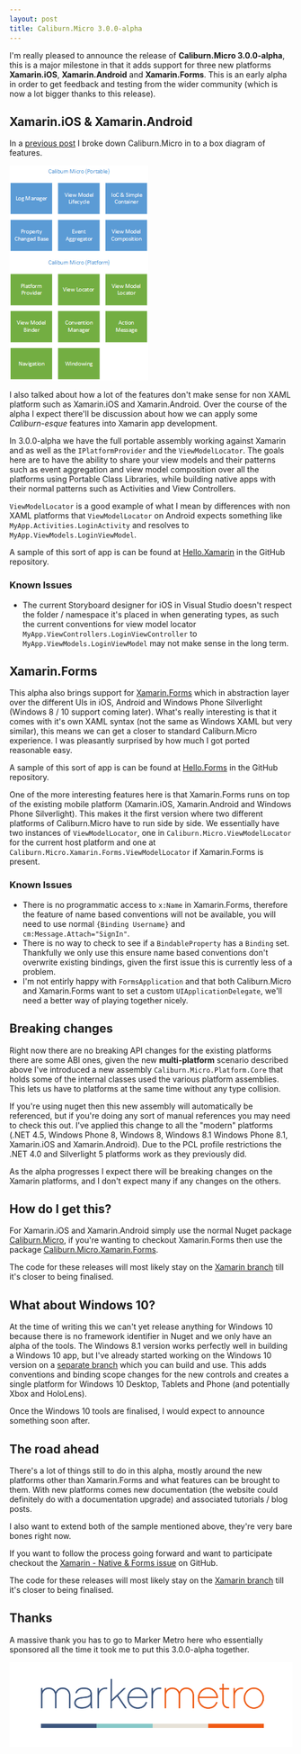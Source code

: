 ```yaml
---
layout: post
title: Caliburn.Micro 3.0.0-alpha
---
```


I'm really pleased to announce the release of **Caliburn.Micro 3.0.0-alpha**, this is a major milestone in that it adds support for three new platforms **Xamarin.iOS**, **Xamarin.Android** and **Xamarin.Forms**. This is an early alpha in order to get feedback and testing from the wider community (which is now a lot bigger thanks to this release).

## Xamarin.iOS & Xamarin.Android

In a [previous post][previous] I broke down Caliburn.Micro in to a box diagram of features.

![Caliburn.Micro Overview](/public/images/posts/overview.png)

I also talked about how a lot of the features don't make sense for non XAML platform such as Xamarin.iOS and Xamarin.Android. Over the course of the alpha I expect there'll be discussion about how we can apply some *Caliburn-esque* features into Xamarin app development. 

In 3.0.0-alpha we have the full portable assembly working against Xamarin and as well as the `IPlatformProvider` and the `ViewModelLocator`. The goals here are to have the ability to share your view models and their patterns such as event aggregation and view model composition over all the platforms using Portable Class Libraries, while building native apps with their normal patterns such as Activities and View Controllers.

`ViewModelLocator` is a good example of what I mean by differences with non XAML platforms that `ViewModelLocator` on Android expects something like `MyApp.Activities.LoginActivity` and resolves to `MyApp.ViewModels.LoginViewModel`.

A sample of this sort of app is can be found at [Hello.Xamarin][hello.xamarin] in the GitHub repository.

### Known Issues

- The current Storyboard designer for iOS in Visual Studio doesn't respect the folder / namespace it's placed in when generating types, as such the current conventions for view model locator `MyApp.ViewControllers.LoginViewController` to `MyApp.ViewModels.LoginViewModel` may not make sense in the long term.

## Xamarin.Forms

This alpha also brings support for [Xamarin.Forms](http://xamarin.com/forms) which in abstraction layer over the different UIs in iOS, Android and Windows Phone Silverlight (Windows 8 / 10 support coming later). What's really interesting is that it comes with it's own XAML syntax (not the same as Windows XAML but very similar), this means we can get a closer to standard Caliburn.Micro experience. I was pleasantly surprised by how much I got ported reasonable easy.

A sample of this sort of app is can be found at [Hello.Forms][hello.forms] in the GitHub repository.

One of the more interesting features here is that Xamarin.Forms runs on top of the existing mobile platform (Xamarin.iOS, Xamarin.Android and Windows Phone Silverlight). This makes it the first version where two different platforms of Caliburn.Micro have to run side by side. We essentially have two instances of `ViewModelLocator`, one in `Caliburn.Micro.ViewModelLocator` for the current host platform and one at `Caliburn.Micro.Xamarin.Forms.ViewModelLocator` if Xamarin.Forms is present.

### Known Issues

- There is no programmatic access to `x:Name` in Xamarin.Forms, therefore the feature of name based conventions will not be available, you will need to use normal `{Binding Username}` and `cm:Message.Attach="SignIn"`.
- There is no way to check to see if a `BindableProperty` has a `Binding` set. Thankfully we only use this ensure name based conventions don't overwrite existing bindings, given the first issue this is currently less of a problem.
- I'm not entirly happy with `FormsApplication` and that both Caliburn.Micro and Xamarin.Forms want to set a custom `UIApplicationDelegate`, we'll need a better way of playing together nicely.

## Breaking changes

Right now there are no breaking API changes for the existing platforms there are some ABI ones, given the new **multi-platform** scenario described above I've introduced a new assembly `Caliburn.Micro.Platform.Core` that holds some of the internal classes used the various platform assemblies. This lets us have to platforms at the same time without any type collision. 

If you're using nuget then this new assembly will automatically be referenced, but if you're doing any sort of manual references you may need to check this out. I've applied this change to all the "modern" platforms (.NET 4.5, Windows Phone 8, Windows 8, Windows 8.1 Windows Phone 8.1, Xamarin.iOS and Xamarin.Android). Due to the PCL profile restrictions the .NET 4.0 and Silverlight 5 platforms work as they previously did.

As the alpha progresses I expect there will be breaking changes on the Xamarin platforms, and I don't expect many if any changes on the others.

## How do I get this?

For Xamarin.iOS and Xamarin.Android simply use the normal Nuget package [Caliburn.Micro](https://www.nuget.org/packages/Caliburn.Micro/), if you're wanting to checkout Xamarin.Forms then use the package [Caliburn.Micro.Xamarin.Forms](https://www.nuget.org/packages/Caliburn.Micro.Xamarin.Forms/).

The code for these releases will most likely stay on the [Xamarin branch][xbranch] till it's closer to being finalised.

## What about Windows 10?

At the time of writing this we can't yet release anything for Windows 10 because there is no framework identifier in Nuget and we only have an alpha of the tools. The Windows 8.1 version works perfectly well in building a Windows 10 app, but I've already started working on the Windows 10 version on a [separate branch][w10branch] which you can build and use. This adds conventions and binding scope changes for the new controls and creates a single platform for Windows 10 Desktop, Tablets and Phone (and potentially Xbox and HoloLens).

Once the Windows 10 tools are finalised, I would expect to announce something soon after.

## The road ahead

There's a lot of things still to do in this alpha, mostly around the new platforms other than Xamarin.Forms and what features can be brought to them. With new platforms comes new documentation (the website could definitely do with a documentation upgrade) and associated tutorials / blog posts.

I also want to extend both of the sample mentioned above, they're very bare bones right now.

If you want to follow the process going forward and want to participate checkout the [Xamarin - Native & Forms issue][issue] on GitHub. 

The code for these releases will most likely stay on the [Xamarin branch][xbranch] till it's closer to being finalised.

## Thanks

A massive thank you has to go to Marker Metro here who essentially sponsored all the time it took me to put this 3.0.0-alpha together.

[![Marker Metro](/public/images/marker-metro.png)][mm]

[issue]: https://github.com/Caliburn-Micro/Caliburn.Micro/issues/142
[mm]: http://markermetro.com/
[xbranch]: https://github.com/Caliburn-Micro/Caliburn.Micro/tree/xamarin
[w10branch]: https://github.com/Caliburn-Micro/Caliburn.Micro/tree/windows-10
[previous]: http://caliburnmicro.com/announcements/xamarin/
[hello.forms]: https://github.com/Caliburn-Micro/Caliburn.Micro/tree/xamarin/samples/Hello.Forms
[hello.xamarin]: https://github.com/Caliburn-Micro/Caliburn.Micro/tree/xamarin/samples/Hello.Xamarin